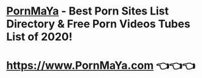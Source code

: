 # <a href="https://www.PornMaYa.com" title="Best Porn Sites List/Directory & Free Porn Videos Tubes List of 2020">PornMaYa</a> - Best Porn Sites List Directory & Free Porn Videos Tubes List of 2020!

# <a href="https://www.PornMaYa.com" title="Best Porn Sites List/Directory & Free Porn Videos Tubes List of 2020">https://www.PornMaYa.com</a> 👈👈👈
